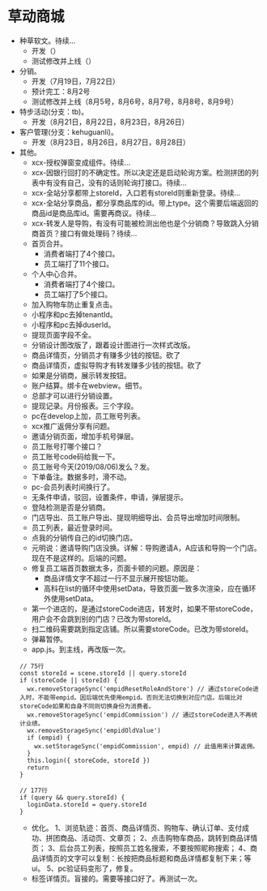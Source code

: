 # 草动商城
* 种草软文。待续...
    - 开发（）
    - 测试修改并上线（）
* 分销。
    - 开发（7月19日，7月22日）
    - 预计完工：8月2号
    - 测试修改并上线（8月5号，8月6号，8月7号，8月8号，8月9号）
* 特步活动(分支：tb)。
    - 开发（8月21日，8月22日，8月23日，8月26日）
* 客户管理(分支：kehuguanli)。
    - 开发（8月23日，8月26日，8月27日，8月28日）
* 其他。
    - xcx-授权弹窗变成组件。待续...
    - xcx-因银行回打的不确定性。所以决定还是启动轮询方案。检测拼团的列表中有没有自己，没有的话则轮询打接口。待续...
    - xcx-全站分享都带上storeId，入口若有storeId则重新登录。待续...
    - xcx-全站分享商品，都分享商品库的id。带上type。这个需要后端返回的商品id是商品库id。需要再商议。待续...
    - xcx-转发人是导购，有没有可能被检测出他也是个分销商？导致跳入分销商首页？接口有做处理码？待续...
    - 首页合并。
        - 消费者端打了4个接口。
        - 员工端打了11个接口。
    - 个人中心合并。
        - 消费者端打了4个接口。
        - 员工端打了5个接口。
    - 加入购物车防止重复点击。
    - 小程序和pc去掉tenantId。
    - 小程序和pc去掉duserId。
    - 提现页面字段不全。
    - 分销设计图改版了，跟着设计图进行一次样式改版。
    - 商品详情页，分销员才有赚多少钱的按钮。砍了
    - 商品详情页，虚拟导购才有转发赚多少钱的按钮。砍了
    - 如果是分销商，展示转发按钮。
    - 账户结算。绑卡在webview。细节。
    - 总部才可以进行分销设置。
    - 提现记录。月份报表。三个字段。
    - pc在develop上加，员工账号列表。
    - xcx推广返佣分享有问题。
    - 邀请分销页面，增加手机号弹层。
    - 员工账号打哪个接口？
    - 员工账号code码给我一下。
    - 员工账号今天(2019/08/06)发么？发。
    - 下单备注。数据多时，滑不动。
    - pc-会员列表时间换行了。
    - 无条件申请，驳回，设置条件，申请，弹层提示。
    - 登陆检测是否是分销商。
    - 门店导出、员工账户导出、提现明细导出、会员导出增加时间限制。
    - 员工列表，最近登录时间。
    - 点我的分销传自己的id切换门店。
    - 元明说：邀请导购门店没换。详解：导购邀请A，A应该和导购一个门店。现在不是这样的。后端的问题。
    - 修复员工端首页数据太多，页面卡顿的问题。原因是：
        - 商品详情文字不超过一行不显示展开按钮功能。
        - 高科在list的循环中使用setData，导致页面一致多次渲染，应在循环外使用setData。
    - 第一个进店的，是通过storeCode进店，转发时，如果不带storeCode，用户会不会跳到别的门店？已改为带storeId。
    - 扫二维码需要跳到指定店铺。所以需要storeCode。已改为带storeId。
    - 弹幕暂停。
    - app.js。到主线，再改版一次。
    ```
    // 75行
    const storeId = scene.storeId || query.storeId
    if (storeCode || storeId) {
      wx.removeStorageSync('empidResetRoleAndStore') // 通过storeCode进入时，不能带empid。因后端优先使用empid。否则无法切换到对应门店。后端比对storeCode如果和自身不同则切换身份为消费者。
      wx.removeStorageSync('empidCommission') // 通过storeCode进入不再统计业绩。
      wx.removeStorageSync('empidOldValue')
      if (empid) {
        wx.setStorageSync('empidCommission', empid) // 此值用来计算返佣。
      }
      this.login({ storeCode, storeId })
      return
    }
    ```
    ```
    // 177行
    if (query && query.storeId) {
      loginData.storeId = query.storeId
    }
    ```
    - 优化。
        1、浏览轨迹：首页、商品详情页、购物车、确认订单、支付成功、拼团商品、活动页、文章页；
        2、点击购物车商品，跳转到商品详情页；
        3、后台员工列表，按照员工姓名搜索，不要按照昵称搜索；
        4、商品详情页的文字可以复制：长按把商品标题和商品详情都复制下来；等ui。
        5、pc验证码变形了，修复。
    - 标签详情页。盲接的。需要等接口好了。再测试一次。
    
